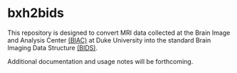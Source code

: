 # bxh2bids

This repository is designed to convert MRI data collected at the Brain Image and Analysis Center [(BIAC)](https://www.biac.duke.edu/) at Duke University into the standard Brain Imaging Data Structure [(BIDS)](http://bids.neuroimaging.io/).

Additional documentation and usage notes will be forthcoming.